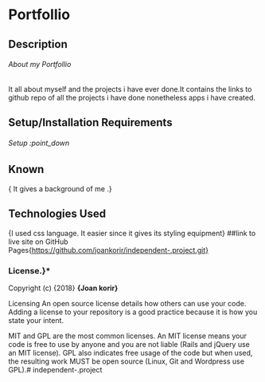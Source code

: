 # Portfollio

## Description
###### About my Portfollio

It all about myself and the projects i have ever done.It contains the links to github repo of all the  projects i have done nonetheless apps i have created.
## Setup/Installation Requirements
###### Setup :point_down
## Known
{ It gives a background of me .}
## Technologies Used
{I used css language. It easier since it gives its styling equipment}
##link to live site on GitHub Pages{https://github.com/joankorir/independent-.project.git}
### License.}*
Copyright (c) {2018} **{Joan korir}**

Licensing
An open source license details how others can use your code. Adding a license to your repository is a good practice because it is how you state your intent.

MIT and GPL are the most common licenses. An MIT license means your code is free to use by anyone and you are not liable (Rails and jQuery use an MIT license). GPL also indicates free usage of the code but when used, the resulting work MUST be open source (Linux, Git and Wordpress use GPL).# independent-.project
